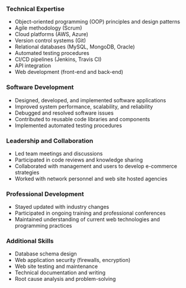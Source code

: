 ### Technical Expertise
- Object-oriented programming (OOP) principles and design patterns
- Agile methodology (Scrum)
- Cloud platforms (AWS, Azure)
- Version control systems (Git)
- Relational databases (MySQL, MongoDB, Oracle)
- Automated testing procedures
- CI/CD pipelines (Jenkins, Travis CI)
- API integration
- Web development (front-end and back-end)

### Software Development
- Designed, developed, and implemented software applications
- Improved system performance, scalability, and reliability
- Debugged and resolved software issues
- Contributed to reusable code libraries and components
- Implemented automated testing procedures

### Leadership and Collaboration
- Led team meetings and discussions
- Participated in code reviews and knowledge sharing
- Collaborated with management and users to develop e-commerce strategies
- Worked with network personnel and web site hosted agencies

### Professional Development
- Stayed updated with industry changes
- Participated in ongoing training and professional conferences
- Maintained understanding of current web technologies and programming practices

### Additional Skills
- Database schema design
- Web application security (firewalls, encryption)
- Web site testing and maintenance
- Technical documentation and writing
- Root cause analysis and problem-solving
